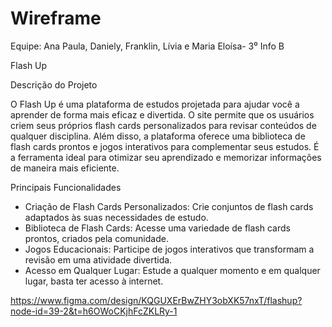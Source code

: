 # Wireframe
Equipe: Ana Paula, Daniely, Franklin, Lívia e Maria Eloísa- 3⁰ Info B 

Flash Up

Descrição do Projeto

O Flash Up é uma plataforma de estudos projetada para ajudar você a aprender de forma mais eficaz e divertida. O site permite que os usuários criem seus próprios flash cards personalizados para revisar conteúdos de qualquer disciplina. Além disso, a plataforma oferece uma biblioteca de flash cards prontos e jogos interativos para complementar seus estudos. É a ferramenta ideal para otimizar seu aprendizado e memorizar informações de maneira mais eficiente.

Principais Funcionalidades

- Criação de Flash Cards Personalizados: Crie conjuntos de flash cards adaptados às suas necessidades de estudo.
- Biblioteca de Flash Cards: Acesse uma variedade de flash cards prontos, criados pela comunidade.
- Jogos Educacionais: Participe de jogos interativos que transformam a revisão em uma atividade divertida.
- Acesso em Qualquer Lugar: Estude a qualquer momento e em qualquer lugar, basta ter acesso à internet.


https://www.figma.com/design/KQGUXErBwZHY3obXK57nxT/flashup?node-id=39-2&t=h6OWoCKjhFcZKLRy-1
